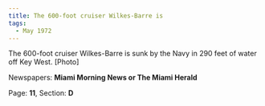 ```yaml
---  
title: The 600-foot cruiser Wilkes-Barre is  
tags:  
  - May 1972  
---  
```

  
The 600-foot cruiser Wilkes-Barre is sunk by the Navy in 290 feet of water off Key West. [Photo]  
  
Newspapers: **Miami Morning News or The Miami Herald**  
  
Page: **11**, Section: **D** 
